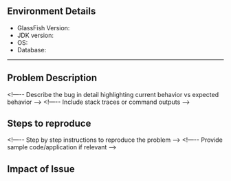 
<!--- Provide a general summary of the issue in the Title above -->

## Environment Details
* GlassFish Version:
* JDK version:
* OS:
* Database:

----------

## Problem Description
<!—-- Describe the bug in detail highlighting current behavior vs expected behavior -—>
<!—-- Include stack traces or command outputs -—>

## Steps to reproduce
<!—-- Step by step instructions to reproduce the problem —->
<!—-- Provide sample code/application if relevant  —->

## Impact of Issue
<!--- How has this issue affected you? What are you trying to accomplish? -->

<!--— Please choose one each Type, Component, and Priority label -->

